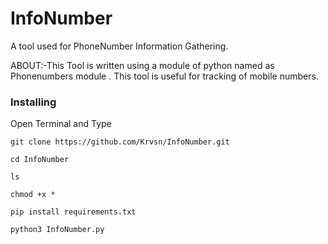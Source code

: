 # InfoNumber
A tool used for PhoneNumber Information Gathering.


ABOUT:-This Tool is written using a module of python named as Phonenumbers module . This tool is useful for tracking of mobile numbers.

### Installing
Open Terminal and Type

```
git clone https://github.com/Krvsn/InfoNumber.git
```

```
cd InfoNumber
```
```
ls
```

```
chmod +x *
```

```
pip install requirements.txt
```

```
python3 InfoNumber.py
```
